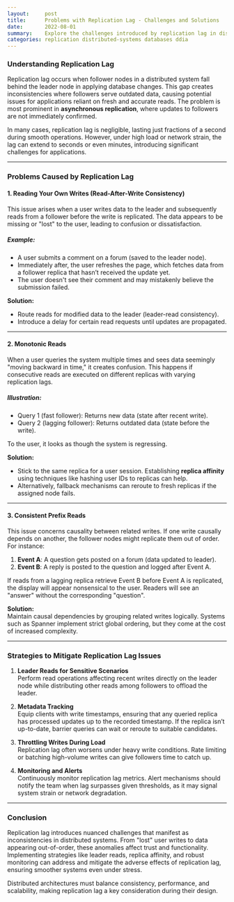 ```yaml
---
layout:     post    
title:      Problems with Replication Lag - Challenges and Solutions   
date:       2022-08-01    
summary:    Explore the challenges introduced by replication lag in distributed systems, with examples like read anomalies and strategies to mitigate them.    
categories: replication distributed-systems databases ddia
---
```


### **Understanding Replication Lag**

Replication lag occurs when follower nodes in a distributed system fall behind the leader node in applying database changes. This gap creates inconsistencies where followers serve outdated data, causing potential issues for applications reliant on fresh and accurate reads. The problem is most prominent in **asynchronous replication**, where updates to followers are not immediately confirmed.

In many cases, replication lag is negligible, lasting just fractions of a second during smooth operations. However, under high load or network strain, the lag can extend to seconds or even minutes, introducing significant challenges for applications.
   
---  

### **Problems Caused by Replication Lag**

#### 1. **Reading Your Own Writes (Read-After-Write Consistency)**
This issue arises when a user writes data to the leader and subsequently reads from a follower before the write is replicated. The data appears to be missing or "lost" to the user, leading to confusion or dissatisfaction.

##### Example:
- A user submits a comment on a forum (saved to the leader node).
- Immediately after, the user refreshes the page, which fetches data from a follower replica that hasn’t received the update yet.
- The user doesn't see their comment and may mistakenly believe the submission failed.

**Solution:**
- Route reads for modified data to the leader (leader-read consistency).
- Introduce a delay for certain read requests until updates are propagated.

---  

#### 2. **Monotonic Reads**
When a user queries the system multiple times and sees data seemingly "moving backward in time," it creates confusion. This happens if consecutive reads are executed on different replicas with varying replication lags.

##### Illustration:
- Query 1 (fast follower): Returns new data (state after recent write).
- Query 2 (lagging follower): Returns outdated data (state before the write).

To the user, it looks as though the system is regressing.

**Solution:**
- Stick to the same replica for a user session. Establishing **replica affinity** using techniques like hashing user IDs to replicas can help.
- Alternatively, fallback mechanisms can reroute to fresh replicas if the assigned node fails.

---  

#### 3. **Consistent Prefix Reads**
This issue concerns causality between related writes. If one write causally depends on another, the follower nodes might replicate them out of order. For instance:
1. **Event A**: A question gets posted on a forum (data updated to leader).
2. **Event B**: A reply is posted to the question and logged after Event A.

If reads from a lagging replica retrieve Event B before Event A is replicated, the display will appear nonsensical to the user. Readers will see an "answer" without the corresponding "question".

**Solution:**    
Maintain causal dependencies by grouping related writes logically. Systems such as Spanner implement strict global ordering, but they come at the cost of increased complexity.
   
---  

### **Strategies to Mitigate Replication Lag Issues**

1. **Leader Reads for Sensitive Scenarios**    
   Perform read operations affecting recent writes directly on the leader node while distributing other reads among followers to offload the leader.

2. **Metadata Tracking**    
   Equip clients with write timestamps, ensuring that any queried replica has processed updates up to the recorded timestamp. If the replica isn’t up-to-date, barrier queries can wait or reroute to suitable candidates.

3. **Throttling Writes During Load**    
   Replication lag often worsens under heavy write conditions. Rate limiting or batching high-volume writes can give followers time to catch up.

4. **Monitoring and Alerts**    
   Continuously monitor replication lag metrics. Alert mechanisms should notify the team when lag surpasses given thresholds, as it may signal system strain or network degradation.

---  

### **Conclusion**
Replication lag introduces nuanced challenges that manifest as inconsistencies in distributed systems. From "lost" user writes to data appearing out-of-order, these anomalies affect trust and functionality. Implementing strategies like leader reads, replica affinity, and robust monitoring can address and mitigate the adverse effects of replication lag, ensuring smoother systems even under stress.

Distributed architectures must balance consistency, performance, and scalability, making replication lag a key consideration during their design.  